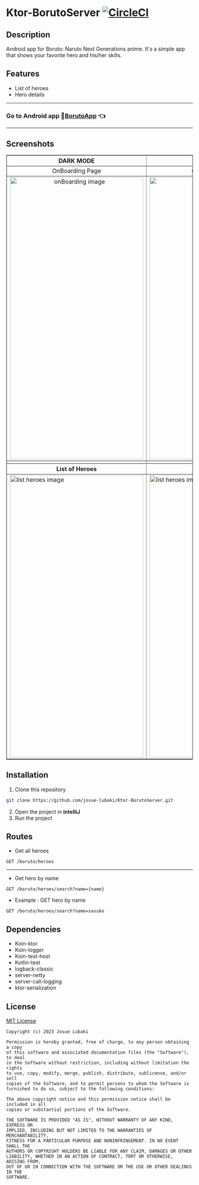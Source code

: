 # Ktor-BorutoServer [![CircleCI](https://circleci.com/gh/josue-lubaki/Ktor-BorutoServer/tree/main.svg?style=svg&circle-token=f977735561fd7d6eadd35a153d67b8ceeccf57e9)](https://circleci.com/gh/josue-lubaki/Ktor-BorutoServer/tree/main)


## Description
Android app for Boruto: Naruto Next Generations anime. It's a simple app that shows your favorite hero and his/her skills.

## Features
- List of heroes
- Hero details

---
### Go to Android app 📲[BorutoApp](https://github.com/josue-lubaki/BorutoApp) 👈

---

## Screenshots

<table border="1">
    <tr>
        <th align="center"> DARK MODE </th>
        <th align="center"> LIGHT MODE </th>
    </tr>
    <tr>
        <td align="center"> OnBoarding Page </td>   
        <td align="center"> OnBoarding Page </td>
    </tr>
    <tr>
        <td align="center"> <img src="https://i.imgur.com/DSqel2q.png" width=360 height=760 alt="onBoarding image"/></td>
        <td align="center"> <img src="https://i.imgur.com/kUr1TUE.png" width=360 height=760 alt="onBoarding image" /></td>
    </tr>
    <tr>
        <td> </td>
        <td> </td>
    </tr>
    <tr>
        <th align="center"> List of Heroes </th>
        <th align="center"> List of Heroes </th>
    </tr>
    <tr>
        <td> <img src="https://i.imgur.com/npp0rCT.jpg" width=360 height=760 alt="list heroes image"/></td>
        <td> <img src="https://i.imgur.com/e28LzTm.jpg" width=360 height=760 alt="list heroes image"/></td>
    </tr>
</table>

## Installation
1. Clone this repository
```bash
git clone https://github.com/josue-lubaki/Ktor-BorutoServer.git
```
2. Open the project in **intelliJ**
3. Run the project

## Routes
- Get all heroes
```shell
GET /boruto/heroes
```
---
- Get hero by name
```
GET /boruto/heroes/search?name={name}
```
- Example : GET hero by name
```shell
GET /boruto/heroes/search?name=sasuke
```

## Dependencies
- Koin-ktor
- Koin-logger
- Koin-test-host
- Kotlin-test
- logback-classic
- server-netty
- server-call-logging
- ktor-serialization


## License
[MIT License](https://github.com/josue-lubaki/Ktor-BorutoServer/blob/main/licence)

```
Copyright (c) 2023 Josue Lubaki

Permission is hereby granted, free of charge, to any person obtaining a copy
of this software and associated documentation files (the "Software"), to deal
in the Software without restriction, including without limitation the rights
to use, copy, modify, merge, publish, distribute, sublicense, and/or sell
copies of the Software, and to permit persons to whom the Software is
furnished to do so, subject to the following conditions:

The above copyright notice and this permission notice shall be included in all
copies or substantial portions of the Software.

THE SOFTWARE IS PROVIDED "AS IS", WITHOUT WARRANTY OF ANY KIND, EXPRESS OR
IMPLIED, INCLUDING BUT NOT LIMITED TO THE WARRANTIES OF MERCHANTABILITY,
FITNESS FOR A PARTICULAR PURPOSE AND NONINFRINGEMENT. IN NO EVENT SHALL THE
AUTHORS OR COPYRIGHT HOLDERS BE LIABLE FOR ANY CLAIM, DAMAGES OR OTHER
LIABILITY, WHETHER IN AN ACTION OF CONTRACT, TORT OR OTHERWISE, ARISING FROM,
OUT OF OR IN CONNECTION WITH THE SOFTWARE OR THE USE OR OTHER DEALINGS IN THE
SOFTWARE.
```
